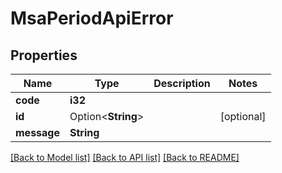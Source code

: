 # MsaPeriodApiError

## Properties

Name | Type | Description | Notes
------------ | ------------- | ------------- | -------------
**code** | **i32** |  |
**id** | Option<**String**> |  | [optional]
**message** | **String** |  |

[[Back to Model list]](./README.md#documentation-for-models) [[Back to API list]](./README.md#documentation-for-api-endpoints) [[Back to README]](../README.md)
